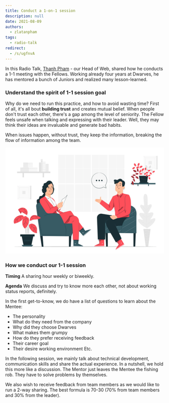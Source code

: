 ```yaml
---
title: Conduct a 1-on-1 session
description: null
date: 2021-08-09
authors:
  - zlatanpham
tags:
  - radio-talk
redirect:
  - /s/ugfnvA
---
```


In this Radio Talk, [Thanh Pham](https://github.com/zlatanpham) - our Head of Web, shared how he conducts a 1-1 meeting with the Fellows. Working already four years at Dwarves, he has mentored a bunch of Juniors and realized many lesson-learned.

### Understand the spirit of 1-1 session goal

Why do we need to run this practice, and how to avoid wasting time? First of all, it's all bout **building trust** and creates mutual belief. When people don't trust each other, there's a gap among the level of seniority. The Fellow feels unsafe when talking and expressing with their leader. Well, they may think their ideas are invaluable and generate bad habits.

When issues happen, without trust, they keep the information, breaking the flow of information among the team.

![](assets/dwarves-radio-talk-17-conduct-a-1-1-session_06395a8d9f4970db75d51feef9c89fa0_md5.webp)

### How we conduct our 1-1 session

**Timing**
A sharing hour weekly or biweekly.

**Agenda**
We discuss and try to know more each other, not about working status reports, definitely.

In the first get-to-know, we do have a list of questions to learn about the Mentee:

- The personality
- What do they need from the company
- Why did they choose Dwarves
- What makes them grumpy
- How do they prefer receiving feedback
- Their career goal
- Their desire working environment
  Etc.

In the following session, we mainly talk about technical development, communication skills and share the actual experience. In a nutshell, we hold this more like a discussion. The Mentor just leaves the Mentee the fishing rob. They have to solve problems by themselves.

We also wish to receive feedback from team members as we would like to run a 2-way sharing. The best formula is 70-30 (70% from team members and 30% from the leader).
